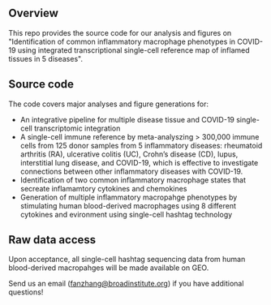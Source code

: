 ## Overview
This repo provides the source code for our analysis and figures on "Identification of common inflammatory macrophage phenotypes in COVID-19 using integrated transcriptional single-cell reference map of inflamed tissues in 5 diseases".

## Source code 

The code covers major analyses and figure generations for:
 - An integrative pipeline for multiple disease tissue and COVID-19 single-cell transcriptomic integration 
 - A single-cell immune reference by meta-analyszing > 300,000 immune cells from 125 donor samples from 5 inflammatory diseases: rheumatoid arthritis (RA), ulcerative colitis (UC), Crohn’s disease (CD), lupus, interstitial lung disease, and COVID-19, which is effective to investigate connections between other inflammatory diseases with COVID-19.
 - Identification of two common inflammatory macrophage states that secreate inflamamtory cytokines and chemokines
 - Generation of multiple inflammatory macropahge phenotypes by stimulating human blood-derived macrophages using 8 different cytokines and evironment using single-cell hashtag technology


## Raw data access
Upon acceptance, all single-cell hashtag sequencing data from human blood-derived macropahges will be made available on GEO.


Send us an email (fanzhang@broadinstitute.org) if you have additional questions!

